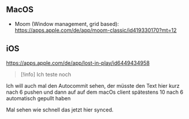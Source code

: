 ## MacOS

- Moom (Window management, grid based): https://apps.apple.com/de/app/moom-classic/id419330170?mt=12

## iOS

https://apps.apple.com/de/app/lost-in-play/id6449434958


> [!info]
> Ich teste noch
>

Ich will auch mal den Autocommit sehen, der müsste den Text hier kurz nach 6 pushen und dann auf auf dem macOs client spätestens 10 nach 6 automatisch gepullt haben

Mal sehen wie schnell das jetzt hier synced.
